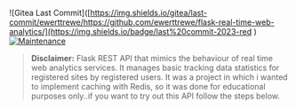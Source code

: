![Gitea Last Commit]([https://img.shields.io/gitea/last-commit/ewerttrewe/https://github.com/ewerttrewe/flask-real-time-web-analytics/](https://img.shields.io/badge/last%20commit-2023-red
) [![Maintenance](https://img.shields.io/maintenance/no/2024)](https://img.shields.io/maintenance/no/2023?style=plastic)



> **Disclaimer:** Flask REST API that mimics the behaviour of real time web analytics services. It manages basic tracking data statistics for registered sites by registered users. It was a project in which i wanted to implement caching with Redis, so it was done for educational purposes only..if you want to try out this API follow the steps below.

